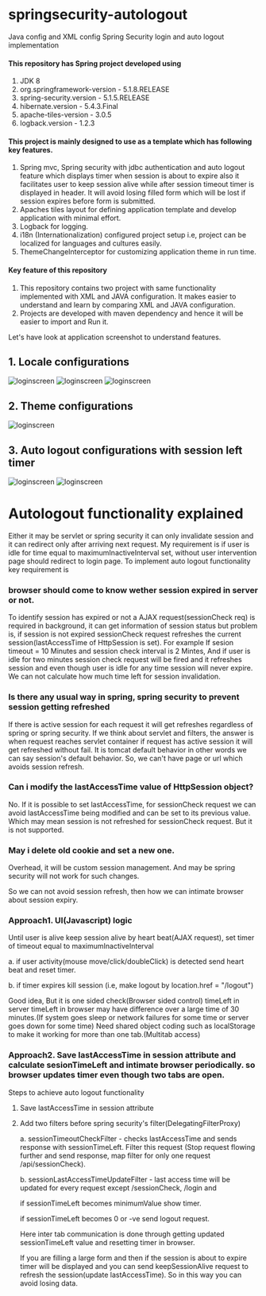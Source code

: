 # springsecurity-autologout
Java config and XML config Spring Security login and auto logout implementation

#### This repository has Spring project developed using 
1. JDK 8
2. org.springframework-version - 5.1.8.RELEASE
3. spring-security.version - 5.1.5.RELEASE
4. hibernate.version - 5.4.3.Final
5. apache-tiles-version - 3.0.5
6. logback.version - 1.2.3

#### This project is mainly designed to use as a template which has following key features.
1. Spring mvc, Spring security with jdbc authentication and auto logout feature which displays timer when session is about to expire also it facilitates user to keep session alive while after session timeout timer is displayed in header. It will avoid losing filled form which will be lost if session expires before form is submitted.
2. Apaches tiles layout for defining application template and develop application with minimal effort.
3. Logback for logging.
4. i18n (Internationalization) configured project setup i.e, project can be localized for languages and cultures easily.
5. ThemeChangeInterceptor for customizing application theme in run time.

#### Key feature of this repository
1. This repository contains two project with same functionality implemented with XML and JAVA configuration. It makes easier to understand and learn by comparing XML and JAVA configuration.
2. Projects are developed with maven dependency and hence it will be easier to import and Run it.

Let's have look at application screenshot to understand features.
## 1. Locale configurations

![loginscreen](https://github.com/nlpraveennl/springsecurity-autologout/blob/master/screenshots/login-screen.png)
![loginscreen](https://github.com/nlpraveennl/springsecurity-autologout/blob/master/screenshots/locale_en.png)
![loginscreen](https://github.com/nlpraveennl/springsecurity-autologout/blob/master/screenshots/locale_hi_IN.png)

## 2. Theme configurations

![loginscreen](https://github.com/nlpraveennl/springsecurity-autologout/blob/master/screenshots/themes.png)

## 3. Auto logout configurations with session left timer

![loginscreen](https://github.com/nlpraveennl/springsecurity-autologout/blob/master/screenshots/session-left-timer-display.png)
![loginscreen](https://github.com/nlpraveennl/springsecurity-autologout/blob/master/screenshots/session-expired.png)

# Autologout functionality explained
Either it may be servlet or spring security it can only invalidate session and it can redirect only after arriving next request.
My requirement is if user is idle for time equal to maximumInactiveInterval set, without user intervention page should redirect to login page.
To implement auto logout functionality key requirement is 
### browser should come to know wether session expired in server or not. 
To identify session has expired or not a AJAX request(sessionCheck req) is required in background, it can get information of session status but problem is, if session is not expired sessionCheck request refreshes the current session(lastAccessTime of HttpSession is set).
For example
If sesion timeout = 10 Minutes and session check interval is 2 Mintes, And if user is idle for two minutes session check request will be fired and it refreshes session and even though user is idle for any time session will never expire. We can not calculate how much time left for session invalidation.

### Is there any usual way in spring, spring security to prevent session getting refreshed
If there is active session for each request it will get refreshes regardless of spring or spring security. If we think about servlet and filters, the answer is when request reaches servlet container if request has active session it will get refreshed without fail. It is tomcat default behavior in other words we can say session's default behavior.
So, we can't have page or url which avoids session refresh.

### Can i modify the lastAccessTime value of HttpSession object?
No. If it is possible to set lastAccessTime, for sessionCheck request we can avoid lastAccessTime being modified and can be set to its previous value. Which may mean session is not refreshed for sessionCheck request.
But it is not supported.

### May i delete old cookie and set a new one.
Overhead, it will be custom session management. And may be spring security will not work for such changes.

So we can not avoid session refresh, then how we can intimate browser about session expiry.
### Approach1. UI(Javascript) logic
Until user is alive keep session alive by heart beat(AJAX request), 
set timer of timeout equal to maximumInactiveInterval

a. if user activity(mouse move/click/doubleClick) is detected send heart beat and reset timer.

b. if timer expires kill session (i.e, make logout by location.href = "/logout")

Good idea, But it is one sided check(Browser sided control)
timeLeft in server timeLeft in browser may have difference over a large time of 30 minutes.(If system goes sleep or network failures for some time or server goes down for some time)
Need shared object coding such as localStorage to make it working for more than one tab.(Multitab access)

### Approach2. Save lastAccessTime in session attribute and calculate sesionTimeLeft and intimate browser periodically. so browser updates timer even though two tabs are open.
Steps to achieve auto logout functionality
1. Save lastAccessTime in session attribute
2. Add two filters before spring security's filter(DelegatingFilterProxy)

   a. sessionTimeoutCheckFilter - checks lastAccessTime and sends response with sessionTimeLeft.  Filter this request (Stop request flowing further and send response, map filter for only one request /api/sessionCheck).
   
   b. sessionLastAccessTimeUpdateFilter - last access time will be updated for every request except /sessionCheck, /login and 
   
   if sessionTimeLeft becomes minimumValue show timer.
   
   if sessionTimeLeft becomes 0 or -ve send logout request.
   
   Here inter tab communication is done through getting updated sessionTimeLeft value and resetting timer in browser.
   
   If you are filling a large form and then if the session is about to expire timer will be displayed and you can send keepSessionAlive request to refresh the session(update lastAccessTime). So in this way you can avoid losing data.
   